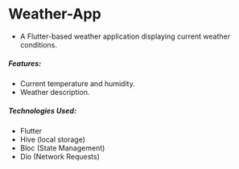 # Weather-App


 - A Flutter-based weather application displaying current weather conditions.

##### Features:

 - Current temperature and humidity. 
 - Weather description.

##### Technologies Used:

 - Flutter 
 - Hive (local storage)
 - Bloc (State Management)
 - Dio (Network Requests)

